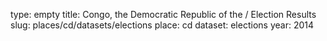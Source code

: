 type: empty
title: Congo, the Democratic Republic of the / Election Results
slug: places/cd/datasets/elections
place: cd
dataset: elections
year: 2014
